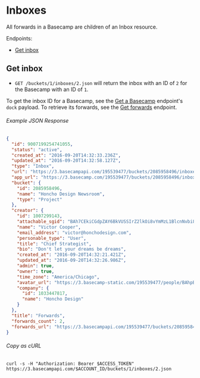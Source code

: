 Inboxes
=======

All forwards in a Basecamp are children of an Inbox resource.

Endpoints:

- [Get inbox](#get-inbox)


Get inbox
---------

* `GET /buckets/1/inboxes/2.json` will return the inbox with an ID of `2` for the Basecamp with an ID of `1`.

To get the inbox ID for a Basecamp, see the [Get a Basecamp][1] endpoint's `dock` payload. To retrieve its forwards, see the [Get forwards][2] endpoint.

###### Example JSON Response
<!-- START GET /buckets/1/inboxes/2.json -->
```json
{
  "id": 9007199254741055,
  "status": "active",
  "created_at": "2016-09-20T14:32:33.236Z",
  "updated_at": "2016-09-20T14:32:58.127Z",
  "type": "Inbox",
  "url": "https://3.basecampapi.com/195539477/buckets/2085958496/inboxes/9007199254741055.json",
  "app_url": "https://3.basecamp.com/195539477/buckets/2085958496/inboxes/9007199254741055",
  "bucket": {
    "id": 2085958496,
    "name": "Honcho Design Newsroom",
    "type": "Project"
  },
  "creator": {
    "id": 1007299143,
    "attachable_sgid": "BAh7CEkiCGdpZAY6BkVUSSIrZ2lkOi8vYmMzL1BlcnNvbi8xMDA3Mjk5MTQzP2V4cGlyZXNfaW4GOwBUSSIMcHVycG9zZQY7AFRJIg9hdHRhY2hhYmxlBjsAVEkiD2V4cGlyZXNfYXQGOwBUMA==--919d2c8b11ff403eefcab9db42dd26846d0c3102",
    "name": "Victor Cooper",
    "email_address": "victor@honchodesign.com",
    "personable_type": "User",
    "title": "Chief Strategist",
    "bio": "Don't let your dreams be dreams",
    "created_at": "2016-09-20T14:32:21.421Z",
    "updated_at": "2016-09-20T14:32:26.986Z",
    "admin": true,
    "owner": true,
    "time_zone": "America/Chicago",
    "avatar_url": "https://3.basecamp-static.com/195539477/people/BAhpBEcqCjw=--c632b967cec296b87363a697a67a87f9cc1e5b45/avatar-64-x4",
    "company": {
      "id": 1033447817,
      "name": "Honcho Design"
    }
  },
  "title": "Forwards",
  "forwards_count": 2,
  "forwards_url": "https://3.basecampapi.com/195539477/buckets/2085958496/inboxes/9007199254741055/forwards.json"
}
```
<!-- END GET /buckets/1/inboxes/2.json -->

###### Copy as cURL

``` shell
curl -s -H "Authorization: Bearer $ACCESS_TOKEN" https://3.basecampapi.com/$ACCOUNT_ID/buckets/1/inboxes/2.json
```


[1]: https://github.com/basecamp/bc3-api/blob/master/sections/basecamps.md#get-a-basecamp
[2]: https://github.com/basecamp/bc3-api/blob/master/sections/forwards.md#get-forwards
